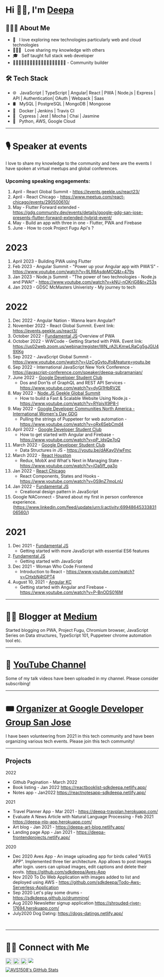 <!--
**sdkdeepa/Deepa** is a ✨ _special_ ✨ repository because its `README.md` (this file) appears on your GitHub profile.
Here are some ideas to get you started:
-->
# Hi 👋🏽, I'm [Deepa](https://www.deepasubramanian.dev/) 
<h2> 👩🏽‍💻 About Me </h2>

- 🤩 &nbsp; I love exploring new technologies particularly web and cloud technologies
- 👩🏻‍🏫 &nbsp; Love sharing my knowledge with others
- 🎓 &nbsp; Self taught full stack web developer
- 👫👩🏻‍🤝‍👩🏽👱🏽👨🏻‍🦱👩🏻🧑🏽‍🦱👩🏾‍🦱 - Community builder

<!--
- ✍️ &nbsp; Full stack development and artist /painter as hobbies/side hustles.-->

<h2>🛠 Tech Stack</h2>

- 🌐 &nbsp; JavaScript | TypeScript | Angular| React | PWA | Node.js | Express | API | Authentication| OAuth | Webpack | Saas 
- 🛢 &nbsp; MySQL | PostgreSQL | MongoDB | Mongoose 
- 🚓 &nbsp; Docker | Jenkins | Travis CI 
- 🔧 &nbsp; Cypress | Jest | Mocha | Chai | Jasmine
- 🌱 &nbsp; Python, AWS, Google Cloud

<!-- - 🖥 &nbsp; -->
<hr>
<h1> 🎙️ Speaker at events </h1>

I love to share my knowledge to the community and here are the events I have spoken at virtual meetups and global conferences.

<h3> Upcoming speaking engagements: </h3>

1. April - React Global Summit - https://events.geekle.us/react23/
2. April - React Chicago - https://www.meetup.com/react-chicago/events/290500610/
3. May - Flutter Forward extended - https://gdg.community.dev/events/details/google-gdg-san-jose-presents-flutter-forward-extended-hybrid-event/
4. May - Build an app with three in one - Flutter, PWA and Firebase
5. June - How to cook Project Fugu Api's ?
# 2023
1. April 2023 - Building PWA using Flutter
2. Feb 2023 - Angular Summit - "Power up your Angular app with PWA'S" - https://www.youtube.com/watch?v=9LR6AsdpMOQ&t=479s
3. Jan 2023 - Node.js Summit - "The power of two technologies - Node.js and PWA!" - https://www.youtube.com/watch?v=kNU-nOKrjG8&t=253s
4. Jan 2023 - GDSC McMasters Univeristy - My journey to tech

# 2022
1. Dec 2022 - Angular Nation - Wanna learn Angular? 
2. November 2022 - React Global Summit. Event link: https://events.geekle.us/react3/
3. October 2022 - [Fundamental JS](https://www.meetup.com/sandiegojs/events/286559765/)-Overview of PWA
4. October 2022 - WWCode - Getting Started with PWA. Event link: https://us02web.zoom.us/webinar/register/WN_rA2LKmwLRaCg5gJGU49XKg
5. Sep 2022 - JavaScript Global Summit - https://www.youtube.com/watch?v=UzCgGvtoJfo&feature=youtu.be
6. Sep 2022 - International JavaScript New York Conference - https://javascript-conference.com/speaker/deepa-subramanian/
7. June 2022 - [Google Developer Student Club](https://gdsc.community.dev/events/details/developer-student-clubs-conestoga-college-waterloo-campus-presents-dos-and-donts-of-graphql-and-rest-api-services/) 
   - Dos and Don’ts of GraphQL and REST API Services - https://www.youtube.com/watch?v=dyGl1HbRV2E
8. May 2022 - [Node.JS Geekle Global Summit](https://events.geekle.us/nodejs/) 
   - How to build a Fast & Scalable Website Using Node.js - https://www.youtube.com/watch?v=RYpivX9P8-I
9. May 2022 - [Google Developer Communities North America - International Women's Day GDG](https://rsvp.withgoogle.com/events/iwd-northamerica)
   - Pulling the strings of Puppeteer for web automation - https://www.youtube.com/watch?v=oRx6SebCmd4
10. April 2022 - [Google Developer Student Club](https://gdsc.community.dev/events/details/developer-student-clubs-conestoga-college-waterloo-campus-presents-how-to-get-started-with-angular-and-firebase-online-event/)
    - How to get started with Angular and Firebase - https://www.youtube.com/watch?v=pP_ldsQe7oQ
11. March 2022 - [Google Developer Student Club](https://gdsc.community.dev/events/details/developer-student-clubs-conestoga-college-waterloo-campus-presents-js-data-structures-online-event/)
    - Data Structures in JS -  https://youtu.be/dAKay0VwFmc 
12. March 2022 - [React Houston](https://www.meetup.com/Houston-React-Js-Group/events/283828748/)
    - Redux, MobX and What's Next in Managing State - https://www.youtube.com/watch?v=iOa5ff_ga3o
13. Jan 2022 - [React Chicago](https://www.meetup.com/React-Chicago/events/282659282/)
    - React Components, States and Hooks - https://www.youtube.com/watch?v=0S9nZ7moLnU
14. Jan 2022 - [Fundamental JS](https://www.meetup.com/sandiegojs/events/283090494)
    - Creational design pattern in JavaScript 
15. Google NAConnect - Shared about my first in person conference experience.(https://www.linkedin.com/feed/update/urn:li:activity:6994864533383106560/)

# 2021

1. Dec 2021 - [Fundamental JS](https://www.meetup.com/sandiegojs/events/whwkqsyccqbdc/) 
   - Getting started with more JavaScript with essential ES6 features 
2. [Fundamental JS](https://www.meetup.com/sandiegojs/events/whwkqsyccnbkc/)
    - Getting started with JavaScript
3. Dec 2021 - Woman Who Code Frontend 
    - Introduction to React - https://www.youtube.com/watch?v=CHxbN4tGPT4
4. August 10, 2021 - [Angular KC](https://www.meetup.com/angularkc/events/279845252/)
    - Getting started with Angular and Firebase - https://www.youtube.com/watch?v=P-BnODS016M
<hr>

<h1> ✍🏽 Blogger at <a href="https://medium.com/@sdkdeepa">Medium</a> </h1>
 Started blogging on PWA, Project Fugu, Chromium browser, JavaScript Series on Data structures, TypeScript 101, Puppeteer chrome automation tool etc.
<br />
<hr>
<h1> 🎥 <a href="https://www.youtube.com/channel/UCGSlhV99QVNdxmaI6obNz9Q/"> YouTube Channel</a></h1> 
Some of my talk videos have been uploaded in my channel. Please consider subscribing! 
<hr>

<h1> 🎟️ <a href="https://gdg.community.dev/gdg-san-jose/"> Organizer at Google Developer Group San Jose </a></h1> 
I have been volunteering from 2021 in this tech community and have been organizing various tech events. Please join this tech community! 
<hr>

<h2> Projects </h2>

2022
 - Github Pagination - March 2022 
 - Book listing - Jan 2022 https://reactbooklist-sdkdeepa.netlify.app/
 - Notes app - Jan2022 https://reactnotesapp-sdkdeepa.netlify.app/

2021
- Travel Planner App - Mar 2021 - https://deepa-travplan.herokuapp.com/
- Evaluate A News Article with Natural Language Processing - Feb 2021 
 https://deepa-nlp-app.herokuapp.com/
- Art blog - Jan 2021 - https://deepa-art-blog.netlify.app/
- Landing page App - Jan 2021 - https://deepa-frontendprojects.netlify.app/

2020
- Dec 2020 
    Aves App - An image uploading app for birds called "AVES APP". Implemented three tier architecture. App allows to post images after login. users can upload images, edit captions and delete their posts. https://github.com/sdkdeepa/Aves-App
- Nov 2020 
    To Do Web Application with images added to list and deployed using AWS -  https://github.com/sdkdeepa/Todo-Aws-Serverless-Application
- Sep 2020
    Let's play some drums -  https://sdkdeepa.github.io/drumming/
- Aug 2020 
     Newsletter signup application  https://shrouded-river-17694.herokuapp.com/
- July2020 
     Dog Dating:  https://dogs-datings.netlify.app/
 <br />
 <hr>
 
<h1> 🤝🏻 Connect with Me </h1>
<a href="https://twitter.com/sdk_deepa">
  <img align="left" alt="Deepa" width="22px"src="https://cdn.jsdelivr.net/npm/simple-icons@v3/icons/twitter.svg" />
</a>
<a href="https://www.linkedin.com/in/sdkdeepa/">
  <img align="left" alt="Deepa's LinkedIn" width="22px" src="https://cdn.jsdelivr.net/npm/simple-icons@v3/icons/linkedin.svg" />
</a>
<a href="https://www.youtube.com/@sdkdeepa/">
  <img align="left" alt="Deepa's YouTube" width="22px" src="https://cdn.jsdelivr.net/npm/simple-icons@v3/icons/youtube.svg" />
</a>

![](https://visitor-badge.glitch.me/badge?page_id=sdkdeepa.sdk.deepa)
<br />

[![AVS1508's GitHub Stats](https://github-readme-stats.vercel.app/api?username=sdkdeepa&show_icons=true)](https://github.com/sdkdeepa)
